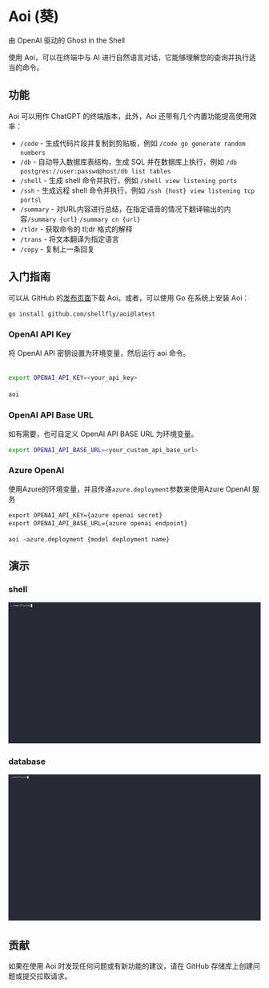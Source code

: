 # Aoi (葵)

由 OpenAI 驱动的 Ghost in the Shell

使用 Aoi，可以在终端中与 AI 进行自然语言对话，它能够理解您的查询并执行适当的命令。

## 功能
 Aoi 可以用作 ChatGPT 的终端版本，此外，Aoi 还带有几个内置功能提高使用效率：

- `/code` - 生成代码片段并复制到剪贴板，例如 `/code go generate random numbers`
- `/db` - 自动导入数据库表结构，生成 SQL 并在数据库上执行，例如 `/db postgres://user:passwd@host/db list tables`
- `/shell` - 生成 shell 命令并执行，例如 `/shell view listening ports`
- `/ssh` - 生成远程 shell 命令并执行，例如 `/ssh {host} view listening tcp ports`\
- `/summary` - 对URL内容进行总结，在指定语音的情况下翻译输出的内容`/summary {url}` `/summary cn {url}`
- `/tldr` - 获取命令的 tl;dr 格式的解释
- `/trans` - 将文本翻译为指定语言
- `/copy` - 复制上一条回复

## 入门指南
可以从 GitHub 的[发布页面](https://github.com/shellfly/aoi/releases)下载 Aoi。或者，可以使用 Go 在系统上安装 Aoi：

```bash
go install github.com/shellfly/aoi@latest
```
### OpenAI API Key
将 OpenAI API 密钥设置为环境变量，然后运行 aoi 命令。

```bash

export OPENAI_API_KEY=<your_api_key>

aoi
```

### OpenAI API Base URL
如有需要，也可自定义 OpenAI API BASE URL 为环境变量。

```bash
export OPENAI_API_BASE_URL=<your_custom_api_base_url>
```

### Azure OpenAI
使用Azure的环境变量，并且传递`azure.deployment`参数来使用Azure OpenAI 服务

```
export OPENAI_API_KEY={azure openai secret}
export OPENAI_API_BASE_URL={azure openai endpoint}

aoi -azure.deployment {model deployment name}
```

## 演示
### shell
[![shell](/doc/shell.gif)](https://asciinema.org/a/XjCGaMNf8Qp2nQ1UDlehjm5AN)

### database
[![pg](/doc/pg.gif)](https://asciinema.org/a/568712)

## 贡献
如果在使用 Aoi 时发现任何问题或有新功能的建议，请在 GitHub 存储库上创建问题或提交拉取请求。
